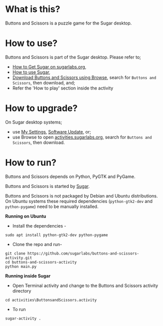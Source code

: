 What is this?
=============

Buttons and Scissors is a puzzle game for the Sugar desktop.

How to use?
===========

Buttons and Scissors is part of the Sugar desktop.  Please refer to;

* [How to Get Sugar on sugarlabs.org](https://sugarlabs.org/),
* [How to use Sugar](https://help.sugarlabs.org/),
* [Download Buttons and Scissors using Browse](https://activities.sugarlabs.org/), search for `Buttons and Scissors`, then download, and;
* Refer the 'How to play' section inside the activity

How to upgrade?
===============

On Sugar desktop systems;
* use [My Settings](https://help.sugarlabs.org/en/my_settings.html), [Software Update](https://help.sugarlabs.org/en/my_settings.html#software-update), or;
* use Browse to open [activities.sugarlabs.org](https://activities.sugarlabs.org/), search for `Buttons and Scissors`, then download.

How to run?
=================

Buttons and Scissors depends on Python, PyGTK and PyGame.

Buttons and Scissors is started by [Sugar](https://github.com/sugarlabs/sugar).

Buttons and Scissors is not packaged by Debian and Ubuntu distributions.  
On Ubuntu systems these required dependencies (`python-gtk2-dev` and
`python-pygame`) need to be manually installed.


**Running on Ubuntu**
- Install the dependencies - 
```
sudo apt install python-gtk2-dev python-pygame
```

- Clone the repo and run-
```
git clone https://github.com/sugarlabs/buttons-and-scissors-activity.git
cd buttons-and-scissors-activity
python main.py
```

**Running inside Sugar**

- Open Terminal activity and change to the Buttons and Scissors activity directory
```
cd activities\ButtonsandScissors.activity
```
- To run
```
sugar-activity .
```
